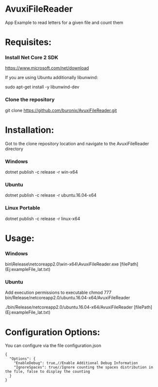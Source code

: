 # AvuxiFileReader
App Example to read letters for a given file and count them

# Requisites:

### Install Net Core 2 SDK

https://www.microsoft.com/net/download

If you are using Ubuntu additionally libunwind:

sudo apt-get install -y libunwind-dev

### Clone the repository

git clone https://github.com/buronix/AvuxiFileReader.git

# Installation:

Got to the clone repository location and navigate to the AvuxiFileReader directory

### Windows

dotnet publish -c release -r win-x64

### Ubuntu

dotnet publish -c release -r ubuntu.16.04-x64

### Linux Portable

dotnet publish -c release -r linux-x64


# Usage:

### Windows 

bin\Release\netcoreapp2.0\win-x64\AvuxiFileReader.exe [filePath] (Ej:exampleFile_lat.txt)

### Ubuntu

Add execution permissions to executable chmod 777 bin/Release/netcoreapp2.0/ubuntu.16.04-x64/AvuxiFileReader

./bin/Release/netcoreapp2.0/ubuntu.16.04-x64/AvuxiFileReader [filePath] (Ej:exampleFile_lat.txt)

# Configuration Options:
You can configure via the file configuration.json
```
{
  "Options": {
    "EnableDebug": true,//Enable Additional Debug Information
    "IgnoreSpaces": true//Ignore counting the spaces distribution in the file, false to display the counting
  }
}
```

